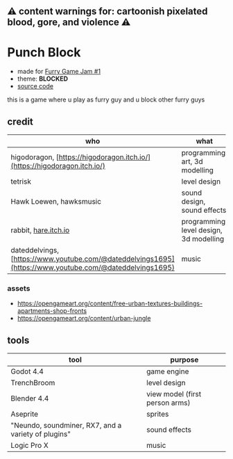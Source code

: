 ## ⚠ content warnings for: cartoonish pixelated blood, gore, and violence ⚠

# Punch Block

- made for [Furry Game Jam #1](https://itch.io/jam/furries)
- theme: **BLOCKED**
- [source code](https://github.com/higodoragon/punch_block)

this is a game where u play as furry guy and u block other furry guys

## credit

| who                                                                                                     | what                                    |
| ------------------------------------------------------------------------------------------------------- | --------------------------------------- |
| higodoragon, [https://higodoragon.itch.io/](https://higodoragon.itch.io/)                               | programming, art, 3d modelling          |
| tetrisk                                                                                                 | level design                            |
| Hawk Loewen, hawksmusic                                                                                 | sound design, sound effects             |
| rabbit, [hare.itch.io](hare.itch.io)                                                                    | programming, level design, 3d modelling |
| dateddelvings, [https://www.youtube.com/@dateddelvings1695](https://www.youtube.com/@dateddelvings1695) | music                                   |

### assets

- https://opengameart.org/content/free-urban-textures-buildings-apartments-shop-fronts
- https://opengameart.org/content/urban-jungle

## tools

| tool                                                | purpose                        |
| --------------------------------------------------- | ------------------------------ |
| Godot 4.4                                           | game engine                    |
| TrenchBroom                                         | level design                   |
| Blender 4.4                                         | view model (first person arms) |
| Aseprite                                            | sprites                        |
| "Neundo, soundminer, RX7, and a variety of plugins" | sound effects                  |
| Logic Pro X                                         | music                          |
